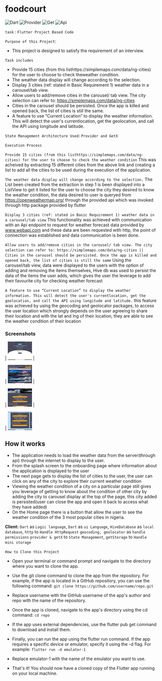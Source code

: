 # foodcourt

![Dart](https://img.shields.io/badge/dart-FFF000?style=for-the-badge&logo=Dart&logoColor=0000FF)
![Provider](https://img.shields.io/badge/provider-999HI4?style=for-the-badge&logo=Provider%20compose&logoColor=ffdd54)
![Get](https://img.shields.io/badge/get-%23E34F26.svg?style=for-the-badge&logo=Get&logoColor=white)
![Api](https://img.shields.io/badge/api-EE36F26.svg?style=for-the-badge&logo=Api&logoColor=white)

`task` : `Flutter Project Based Code`

`Purpose of this Project`:
- This project is designed to satisfy the requirement of an interview.

`Task includes`
- Provide 15 cities (from this listhttps://simplemaps.com/data/ng-cities) for the user to choose to check theweather condition.
- The weather data display will change according to the selection.
- Display 3 cities (ref: stated in Basic Requirement 1) weather data in a carousel/tab view.
- Allow users to add/remove cities in the carousel/ tab view. The city selection can refer to: https://simplemaps.com/data/ng-cities
- Cities in the carousel should be persisted. Once the app is killed and opened back, the list of cities is still the same.
- A feature to use “Current Location” to display the weather information. This will detect the user's currentlocation, get the geolocation, and call the API using longitude and latitude.

`State Management Architecture Used`: `Provider and GetX`

`Execution Process`

`Provide 15 cities (from this listhttps://simplemaps.com/data/ng-cities) for the user to choose to check the weather condition`
This was acheived by extracting 15 different cities from the above link and creating a list to add all the cities to be used during the execution of the application.

`The weather data display will change according to the selection.`
The List been created from the extraction in step 1 is been displayed into a ListView to get it listed for the user to choose the city they desired to know the weather condition,
the data desired to user is queryed from https://openweathermap.org/ through the provided api which was invoked through http package provided by flutter 

`Display 3 cities (ref: stated in Basic Requirement 1) weather data in a carousel/tab view`
This functionality was achieved with communication with an Api endpoint to request for weather forecast data provided by www.webapi.com
and these data are been requested with http, the point of connection was established and data communication is been done.

`Allow users to add/remove cities in the carousel/ tab view. The city selection can refer to: https://simplemaps.com/data/ng-cities || Cities in the carousel should be persisted. Once the app is killed and opened back, the list of cities is still the same`
Using the carousel/tab view, data were displayed to the users with the option of adding and removing the items themselves, Hive db was used to persist the data of the items the user adds, which gives the user the leverage to add their favourite city for checking weather forecast

`A feature to use “Current Location” to display the weather information. This will detect the user's currentlocation, get the geolocation, and call the API using longitude and latitude.`
this feature was achieved by using the geocoding and geolocator packages, to access the user location which strongly depends on the user agreeing to share their location and with the lat and lng of their location, they are able to see the weather condition of their location 

### Screenshots

| <img src="onboard.jpeg" width="80" height="60"> | 


| <img src="home-view.jpeg" width="80" height="60"> | 



| <img src="details-view.jpeg" width="80" height="60"> |



| <img src="carousel-view.jpeg" width="80" height="60">

## How it works
- The application needs to load the weather data from the server(through api) through the internet to display to the user.
- From the splash screen to the onboarding page where information about the application is displayed to the user
- The next page gets to display the list of cities to the user, the user can click on any of the city to explore their current weather condition
- Viewing the weather condition of a city on a particular page still gives you leverage of getting to know about the condition of other city by adding the city to carousel display at the top of the page, this city added is persisted(user can close the app and open it back to access what they have added)
- On the Home page there is a button that allow the user to see the weather condition of the 3 most popular cities in nigeria.

**Client:** 
`Dart` as `Logic language`, 
`Dart` as `ui Language`,
`HiveDatabase` as `local database`,
`http` to `Handle HttpRequest`
`geocoding, geolocator` as `handle permissions`
`provider & getX` to `State Management`,
`getStorage` to `Handle mini storage`

`How to Clone this Project`
- Open your terminal or command prompt and navigate to the directory where you want to clone the app.

- Use the git clone command to clone the app from the repository. For example, if the app is located in a GitHub repository, you can use the following command: `git clone https://github.com/username/repo.git`

- Replace username with the GitHub username of the app's author and repo with the name of the repository.

- Once the app is cloned, navigate to the app's directory using the cd command: `cd repo`

- If the app uses external dependencies, use the flutter pub get command to download and install them.

- Finally, you can run the app using the flutter run command. If the app requires a specific device or emulator, specify it using the -d flag. For example: `flutter run -d emulator-1`

- Replace emulator-1 with the name of the emulator you want to use.

- That's it! You should now have a cloned copy of the Flutter app running on your local machine.
## 
